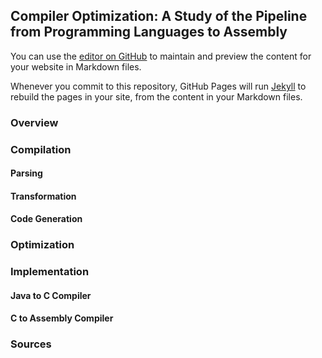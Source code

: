 ## Compiler Optimization: A Study of the Pipeline from Programming Languages to Assembly

You can use the [editor on GitHub](https://github.com/allisonlynnbasore14/CompArchFinalJava/edit/master/README.md) to maintain and preview the content for your website in Markdown files.

Whenever you commit to this repository, GitHub Pages will run [Jekyll](https://jekyllrb.com/) to rebuild the pages in your site, from the content in your Markdown files.

### Overview

### Compilation

#### Parsing

#### Transformation

#### Code Generation

### Optimization

### Implementation

#### Java to C Compiler

#### C to Assembly Compiler

### Sources
